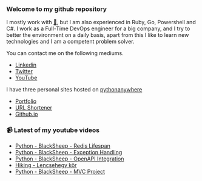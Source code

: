 ### Welcome to my github repository

I mostly work with [:snake:](https://www.python.org/), but I am also experienced in Ruby, Go, Powershell and C#. I work as a Full-Time DevOps engineer for a big company, and I try to better the environment on a daily basis, apart from this I like to learn new technologies and I am a competent problem solver.

You can contact me on the following mediums.
- [Linkedin](https://www.linkedin.com/in/r3ap3rpy)
- [Twitter](https://twitter.com/r3ap3rpy)
- [YouTube](https://www.youtube.com/channel/UC1qkMXH8d2I9DDAtBSeEHqg)

I have three personal sites hosted on [pythonanywhere](https://www.pythonanywhere.com/)
- [Portfolio](http://r3ap3rpy.pythonanywhere.com/)
- [URL Shortener](http://shortenpy.pythonanywhere.com/)
- [Github.io](https://r3ap3rpy.github.io/)

### :video_camera: Latest of my youtube videos
<!-- YOUTUBE:START -->
- [Python - BlackSheep - Redis Lifespan](https://www.youtube.com/watch?v=LmL_j2uPkKQ)
- [Python - BlackSheep - Exception Handling](https://www.youtube.com/watch?v=mdT7BShrfYc)
- [Python - BlackSheep - OpenAPI Integration](https://www.youtube.com/watch?v=wpgST6DCKSw)
- [Hiking - Lencsehegy kör](https://www.youtube.com/watch?v=6jFZaspP3qE)
- [Python - BlackSheep - MVC Project](https://www.youtube.com/watch?v=SIEv8MoWjAU)
<!-- YOUTUBE:END -->


